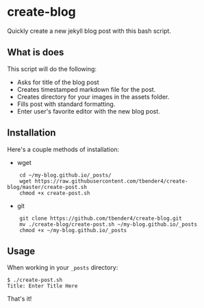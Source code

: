 # create-blog
Quickly create a new jekyll blog post with this bash script.

## What is does
This script will do the following:
* Asks for title of the blog post
* Creates timestamped markdown file for the post.
* Creates directory for your images in the assets folder.
* Fills post with standard formatting.
* Enter user's favorite editor with the new blog post.

## Installation

Here's a couple methods of installation:

* wget
```
	cd ~/my-blog.github.io/_posts/
	wget https://raw.githubusercontent.com/tbender4/create-blog/master/create-post.sh
	chmod +x create-post.sh
```

* git
```
	git clone https://github.com/tbender4/create-blog.git
	mv ./create-blog/create-post.sh ~/my-blog.github.io/_posts
	chmod +x ~/my-blog.github.io/_posts
```

## Usage
When working in your `_posts` directory:

	$ ./create-post.sh
	Title: Enter Title Here

That's it!

